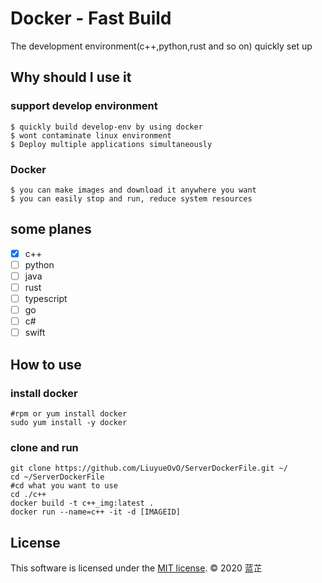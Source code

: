 # Docker - Fast Build

The development environment(c++,python,rust and so on) quickly set up

## Why should I use it 

### support develop environment
	$ quickly build develop-env by using docker
	$ wont contaminate linux environment
	$ Deploy multiple applications simultaneously
### Docker
	$ you can make images and download it anywhere you want
	$ you can easily stop and run, reduce system resources
## some planes   

- [x] c++
- [ ] python
- [ ] java
- [ ] rust
- [ ] typescript
- [ ] go
- [ ] c#
- [ ] swift

## How to use
### install docker
	#rpm or yum install docker
	sudo yum install -y docker
### clone and run
	git clone https://github.com/LiuyueOvO/ServerDockerFile.git ~/
    cd ~/ServerDockerFile
	#cd what you want to use
	cd ./c++
    docker build -t c++_img:latest .
	docker run --name=c++ -it -d [IMAGEID]

## License ##
This software is licensed under the [MIT license][1]. © 2020 蓝芷

[1]: https://github.com/LiuyueOvO/ServerDockerFile/blob/master/LICENSE